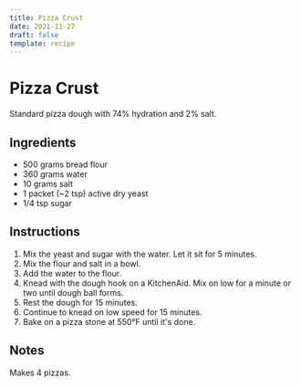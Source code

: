 ```yaml
---
title: Pizza Crust
date: 2021-11-27
draft: false
template: recipe
---
```


# Pizza Crust

Standard pizza dough with 74% hydration and 2% salt.

## Ingredients

* 500 grams bread flour
* 360 grams water
* 10 grams salt
* 1 packet (~2 tsp) active dry yeast
* 1/4 tsp sugar

## Instructions

1. Mix the yeast and sugar with the water. Let it sit for 5 minutes.
2. Mix the flour and salt in a bowl.
3. Add the water to the flour.
4. Knead with the dough hook on a KitchenAid. Mix on low for a minute or two until dough ball forms.
5. Rest the dough for 15 minutes.
6. Continue to knead on low speed for 15 minutes.
7. Bake on a pizza stone at 550°F until it's done.

## Notes

Makes 4 pizzas.
